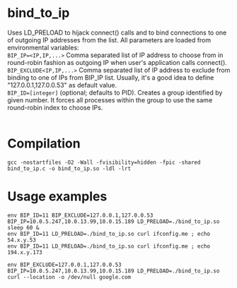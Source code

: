 # bind_to_ip
Uses LD_PRELOAD to hijack connect() calls and to bind connections to one of outgoing IP addresses from the list. All parameters are loaded from environmental variables:<br>
`BIP_IP=<IP,IP,...>`      Comma separated list of IP address to choose from in round-robin fashion as outgoing IP when user's application calls connect().<br>
`BIP_EXCLUDE<IP,IP,...>`  Comma separated list of IP address to exclude from binding to one of IPs from BIP_IP list. Usually, it's a good idea to define "127.0.0.1,127.0.0.53" as default value.<br>
`BIP_ID=[integer]`        (optional; defaults to PID). Creates a group identified by given number. It forces all processes within the group to use the same round-robin index to choose IPs.<br>
<br>
# Compilation
```
gcc -nostartfiles -O2 -Wall -fvisibility=hidden -fpic -shared bind_to_ip.c -o bind_to_ip.so -ldl -lrt
```

# Usage examples
```
env BIP_ID=11 BIP_EXCLUDE=127.0.0.1,127.0.0.53 BIP_IP=10.0.5.247,10.0.13.99,10.0.15.189 LD_PRELOAD=./bind_to_ip.so sleep 60 &
env BIP_ID=11 LD_PRELOAD=./bind_to_ip.so curl ifconfig.me ; echo
54.x.y.53
env BIP_ID=11 LD_PRELOAD=./bind_to_ip.so curl ifconfig.me ; echo
194.x.y.173

env BIP_EXCLUDE=127.0.0.1,127.0.0.53 BIP_IP=10.0.5.247,10.0.13.99,10.0.15.189 LD_PRELOAD=./bind_to_ip.so curl --location -o /dev/null google.com
```
